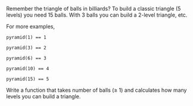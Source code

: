 Remember the triangle of balls in billiards? To build a classic triangle (5 levels) you need 15 balls. With 3 balls you can build a 2-level triangle, etc.

For more examples,
```
pyramid(1) == 1

pyramid(3) == 2

pyramid(6) == 3

pyramid(10) == 4

pyramid(15) == 5
```
Write a function that takes number of balls (≥ 1) and calculates how many levels you can build a triangle.